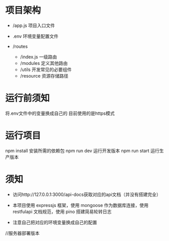 # 项目架构

- /app.js 项目入口文件
- .env 环境变量配置文件
- /routes

  - /index.js 一级路由
  - /modules 定义其他路由
  - /utils 开发常见的必要组件
  - /resource 资源存储路径

# 运行前须知
将.env文件中的变量换成自己的
目前使用的是https模式



# 运行项目

npm install 安装所需的依赖包
npm run dev 运行开发版本
npm run start 运行生产版本

# 须知

- 访问http://127.0.0.1:3000/api-docs获取对应的api文档（并没有搭建完全）
- 本项目使用 expressjs 框架，使用 mongoose 作为数据库连接，使用 restfulapi 文档规范，使用 pino 搭建简易轮转日志

- 注意自己把对应的环境变量换成自己的配置


//服务器部署版本